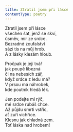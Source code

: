 ```yaml
---
title: Ztratil jsem při lásce
contentType: poetry
---
```


<section>

Ztratil jsem při lásce  
všechen šat, jenž se skví,  
úsměv, mír ze srdce.  
Bezradné zoufalství  
sází tis na můj hrob.  
A z lásky klesám hloub.

Pročpak je její tvář  
jak poupě líbezná  
či na nebesích zář,  
když srdce z ledu má?  
V prsou má náhrobek,  
kde poutník hledá lék.

Jen podejte mi rýč,  
mé srdce rubáš chce.  
Až půjdu smrti vstříc,  
ať zuří vichřice.  
Klesnu jak chladná zem.  
Toť láska nad hrobem!

</section>
